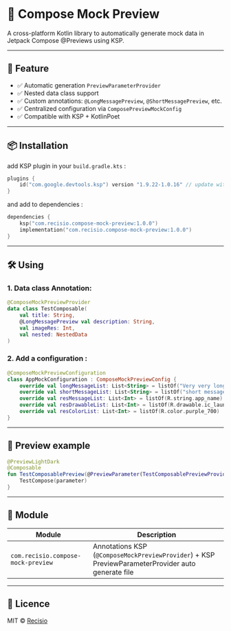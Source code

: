 # 🎨 Compose Mock Preview

A cross-platform Kotlin library to automatically generate mock data in Jetpack Compose @Previews using KSP.

---

## 🚀 Feature

- ✅ Automatic generation `PreviewParameterProvider`
- ✅ Nested data class support
- ✅ Custom annotations: `@LongMessagePreview`, `@ShortMessagePreview`, etc.
- ✅ Centralized configuration via `ComposePreviewMockConfig`
- ✅ Compatible with KSP + KotlinPoet

---

## 📦 Installation

add KSP plugin in your `build.gradle.kts` :

```kotlin
plugins {
    id("com.google.devtools.ksp") version "1.9.22-1.0.16" // update with your kotlin version
}
```

and add to dependencies :

```kotlin
dependencies {
    ksp("com.recisio.compose-mock-preview:1.0.0")
    implementation("com.recisio.compose-mock-preview:1.0.0")
}
```

---

## 🛠️ Using

### 1. Data class Annotation:

```kotlin
@ComposeMockPreviewProvider
data class TestComposable(
    val title: String,
    @LongMessagePreview val description: String,
    val imageRes: Int,
    val nested: NestedData
)
```

### 2. Add a configuration :

```kotlin
@ComposeMockPreviewConfiguration
class AppMockConfiguration : ComposeMockPreviewConfig {
    override val longMessageList: List<String> = listOf("Very very long message")
    override val shortMessageList: List<String> = listOf("short message")
    override val resMessageList: List<Int> = listOf(R.string.app_name)
    override val resDrawableList: List<Int> = listOf(R.drawable.ic_launcher_background)
    override val resColorList: List<Int> = listOf(R.color.purple_700)
}
```

---

## 👀 Preview example

```kotlin
@PreviewLightDark
@Composable
fun TestComposablePreview(@PreviewParameter(TestComposablePreviewProvider::class) parameter: TestComposable) {
    TestCompose(parameter)
}
```

---

## 🧩 Module

| Module                | Description                                  |
|----------------------|----------------------------------------------|
| `com.recisio.compose-mock-preview` | Annotations KSP (`@ComposeMockPreviewProvider`) + KSP PreviewParameterProvider auto generate file|

---

## 📝 Licence

MIT © [Recisio](https://github.com/recisio/)
